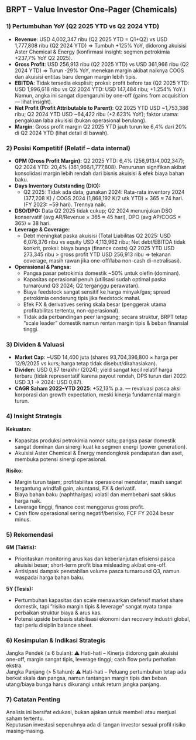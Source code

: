 ## BRPT – Value Investor One‑Pager (Chemicals)

### 1) Pertumbuhan YoY (Q2 2025 YTD vs Q2 2024 YTD)
- **Revenue**: USD 4,002,347 ribu (Q2 2025 YTD = Q1+Q2) vs USD 1,777,808 ribu (Q2 2024 YTD) ⇒ Tumbuh +125% YoY, didorong akuisisi Aster Chemical & Energy (konfirmasi insight: segmen petrokimia +237,7% YoY Q2 2025).
- **Gross Profit**: USD 256,913 ribu (Q2 2025 YTD) vs USD 361,966 ribu (Q2 2024 YTD) ⇒ Turun -29% YoY, menekan margin akibat naiknya COGS dan akuisisi entitas baru dengan margin lebih tipis.
- **EBITDA**: Tidak tersedia eksplisit; proksi: profit before tax (Q2 2025 YTD: USD 1,996,618 ribu vs Q2 2024 YTD: USD 147,484 ribu; +1.254% YoY.) Namun, angka ini sangat dipengaruhi by one-off (gains from acquisition — lihat insight).
- **Net Profit (Profit Attributable to Parent)**: Q2 2025 YTD USD ~1,753,386 ribu; Q2 2024 YTD USD ~64,422 ribu (+2.623% YoY); faktor utama: pengakuan laba akuisisi (bukan operasional berulang).
- **Margin**: Gross profit margin Q2 2025 YTD jauh turun ke 6,4% dari 20% di Q2 2024 YTD (lihat detail di bawah).

### 2) Posisi Kompetitif (Relatif – data internal)
- **GPM (Gross Profit Margin):** Q2 2025 YTD: 6,4% (256,913/4,002,347); Q2 2024 YTD: 20,4% (361,966/1,777,808). Penurunan signifikan akibat konsolidasi margin lebih rendah dari bisnis akuisisi & efek biaya bahan baku.
- **Days Inventory Outstanding (DIO):**  
  - Q2 2025: Tidak ada data, gunakan 2024: Rata-rata inventory 2024 (377,208 K) / COGS 2024 (1,868,192 K/2 utk YTD) × 365 ≈ 74 hari. (FY 2023: ~59 hari). Trennya naik.
- **DSO/DPO:** Data Q2 2025 tidak cukup; Q2 2024 menunjukan DSO konservatif (avg AR/Revenue × 365 ≈ 45 hari), DPO (avg AP/COGS × 365) ≈ 38 hari.
- **Leverage & Coverage:**  
  - Debt meningkat paska akuisisi (Total Liabilitas Q2 2025: USD 6,076,376 ribu vs equity USD 4,113,962 ribu; Net debt/EBITDA tidak konkrit, proksi: biaya bunga (finance costs) Q2 2025 YTD USD 273,345 ribu > gross profit YTD USD 256,913 ribu ⇒ tekanan coverage, masih rawan jika one-off/laba non-cash di-netralisasi).
- **Operasional & Pangsa:**  
  - Pangsa pasar petrokimia domestik ~50% untuk olefin (dominan).
  - Kapasitas operasional penuh (utilisasi sudah optimal paska turnaround Q3 2024; Q2 terganggu perawatan).
  - Biaya feedstock sangat sensitif ke harga minyak/gas; spread petrokimia cenderung tipis jika feedstock mahal.
  - Efek FX & derivatives sering skala besar (penggerak utama profitabilitas tertentu, non-operasional).
  - Tidak ada perbandingan peer langsung; secara struktur, BRPT tetap “scale leader” domestik namun rentan margin tipis & beban finansial tinggi.

### 3) Dividen & Valuasi
- **Market Cap**: ~USD 14,400 juta (shares 93,704,396,800 × harga per 12/9/2025 vs kurs; harga tetap tidak disebut/dirahasiakan).
- **Dividen**: USD 0,87 terakhir (2024); yield sangat kecil relatif harga terbaru (tidak representatif karena payout rendah, DPS turun dari 2022: USD 3,1 → 2024: USD 0,87).
- **CAGR Saham 2022–YTD 2025**: +52,13% p.a. — revaluasi pasca aksi korporasi dan growth expectation, meski kinerja fundamental margin turun.

### 4) Insight Strategis
**Kekuatan:**  
- Kapasitas produksi petrokimia nomor satu; pangsa pasar domestik sangat dominan dan sinergi kuat ke segmen energi (power generation).
- Akuisisi Aster Chemical & Energy mendongkrak pendapatan dan aset, membuka potensi sinergi operasional.

**Risiko:**  
- Margin turun tajam; profitabilitas operasional mendatar, masih sangat tergantung windfall gain, akuntansi, FX & derivatif.
- Biaya bahan baku (naphtha/gas) volatil dan membebani saat siklus harga naik.
- Leverage tinggi, finance cost menggerus gross profit.
- Cash flow operasional sering negatif/berisiko, FCF FY 2024 besar minus.

### 5) Rekomendasi
**6M (Taktis):**  
- Prioritaskan monitoring arus kas dan keberlanjutan efisiensi pasca akuisisi besar; short-term profit bisa misleading akibat one-off.  
- Antisipasi dampak penstabilan volume pasca turnaround Q3, namun waspadai harga bahan baku.

**5Y (Tesis):**  
- Pertumbuhan kapasitas dan scale menawarkan defensif market share domestik, tapi “risiko margin tipis & leverage” sangat nyata tanpa perbaikan struktur biaya & arus kas.  
- Potensi upside berbasis stabilisasi ekonomi dan recovery industri global, tapi perlu disiplin balance sheet.

### 6) Kesimpulan & Indikasi Strategis
Jangka Pendek (≤ 6 bulan): ⚠️ Hati-hati – Kinerja didorong gain akuisisi one-off, margin sangat tipis, leverage tinggi; cash flow perlu perhatian ekstra.  
Jangka Panjang (> 5 tahun): ⚠️ Hati-hati – Peluang pertumbuhan tetap ada berkat skala dan pangsa, namun tantangan margin tipis dan beban utang/biaya bunga harus dikurangi untuk return jangka panjang.

### 7) Catatan Penting
Analisis ini bersifat edukasi, bukan ajakan untuk membeli atau menjual saham tertentu.  
Keputusan investasi sepenuhnya ada di tangan investor sesuai profil risiko masing‑masing.
